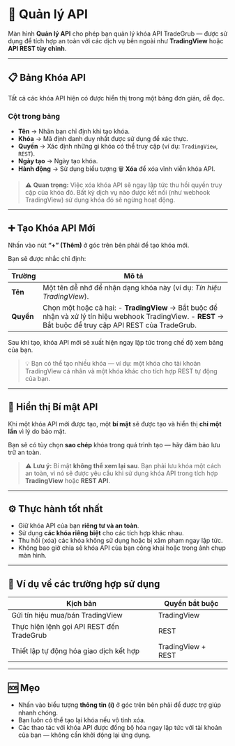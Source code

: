 # 🔑 Quản lý API

Màn hình **Quản lý API** cho phép bạn quản lý khóa API TradeGrub — được sử dụng để tích hợp an toàn với các dịch vụ bên ngoài như **TradingView** hoặc **API REST tùy chỉnh**.

---

## 📋 Bảng Khóa API

Tất cả các khóa API hiện có được hiển thị trong một bảng đơn giản, dễ đọc.

### Cột trong bảng
- **Tên** → Nhãn bạn chỉ định khi tạo khóa.
- **Khóa** → Mã định danh duy nhất được sử dụng để xác thực.
- **Quyền** → Xác định những gì khóa có thể truy cập (ví dụ: `TradingView`, `REST`).
- **Ngày tạo** → Ngày tạo khóa.
- **Hành động** → Sử dụng biểu tượng 🗑️ **Xóa** để xóa vĩnh viễn khóa API.

> ⚠️ **Quan trọng:** Việc xóa khóa API sẽ ngay lập tức thu hồi quyền truy cập của khóa đó.
> Bất kỳ dịch vụ nào được kết nối (như webhook TradingView) sử dụng khóa đó sẽ ngừng hoạt động.

---

## ➕ Tạo Khóa API Mới

Nhấn vào nút **“+” (Thêm)** ở góc trên bên phải để tạo khóa mới.

Bạn sẽ được nhắc chỉ định:

| Trường | Mô tả |
|--------|--------------|
| **Tên** | Một tên dễ nhớ để nhận dạng khóa này (ví dụ: *Tín hiệu TradingView*). |
| **Quyền** | Chọn một hoặc cả hai: - **TradingView** → Bắt buộc để nhận và xử lý tín hiệu webhook TradingView. - **REST** → Bắt buộc để truy cập API REST của TradeGrub. |

Sau khi tạo, khóa API mới sẽ xuất hiện ngay lập tức trong chế độ xem bảng của bạn.

> 💡 Bạn có thể tạo nhiều khóa — ví dụ: một khóa cho tài khoản TradingView cá nhân và một khóa khác cho tích hợp REST tự động của bạn.

---

## 🔐 Hiển thị Bí mật API

Khi một khóa API mới được tạo, một **bí mật** sẽ được tạo và hiển thị **chỉ một lần** vì lý do bảo mật.

Bạn sẽ có tùy chọn **sao chép** khóa trong quá trình tạo — hãy đảm bảo lưu trữ an toàn.

> ⚠️ **Lưu ý:**
> Bí mật **không thể xem lại sau**.
> Bạn phải lưu khóa một cách an toàn, vì nó sẽ được yêu cầu khi sử dụng khóa API trong tích hợp **TradingView** hoặc **REST API**.

---

## ⚙️ Thực hành tốt nhất

- Giữ khóa API của bạn **riêng tư và an toàn**.
- Sử dụng **các khóa riêng biệt** cho các tích hợp khác nhau.
- Thu hồi (xóa) các khóa không sử dụng hoặc bị xâm phạm ngay lập tức.
- Không bao giờ chia sẻ khóa API của bạn công khai hoặc trong ảnh chụp màn hình.

---

## 🧩 Ví dụ về các trường hợp sử dụng

| Kịch bản | Quyền bắt buộc |
|-----------|---------------------|
| Gửi tín hiệu mua/bán TradingView | TradingView |
| Thực hiện lệnh gọi API REST đến TradeGrub | REST |
| Thiết lập tự động hóa giao dịch kết hợp | TradingView + REST |

---

## 🆘 Mẹo
- Nhấn vào biểu tượng **thông tin (ℹ️)** ở góc trên bên phải để được trợ giúp nhanh chóng.
- Bạn luôn có thể tạo lại khóa nếu vô tình xóa.
- Các thao tác với khóa API được đồng bộ hóa ngay lập tức với tài khoản của bạn — không cần khởi động lại ứng dụng.

